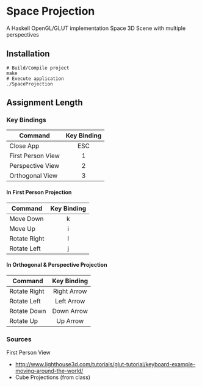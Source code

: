 # Space Projection


A Haskell OpenGL/GLUT implementation Space 3D Scene with multiple perspectives

## Installation
    # Build/Compile project
    make
    # Execute application
    ./SpaceProjection

## Assignment Length

  
### Key Bindings

| Command           | Key Binding   |
| ----------------  |:-------------:|
| Close App         | ESC           |
| First Person View |  1            |
| Perspective View  |  2            |
| Orthogonal View   |  3            |


#### In First Person Projection

| Command       | Key Binding   |
| ------------  |:-------------:|
| Move Down     | k             |
| Move Up       | i             |
| Rotate Right  | l             |
| Rotate Left   | j             |


#### In Orthogonal & Perspective Projection

| Command         | Key Binding   |
| --------------  |:-------------:|
| Rotate Right    | Right Arrow   |
| Rotate Left     | Left Arrow    |
| Rotate Down     | Down Arrow    |
| Rotate Up       | Up Arrow      |



### Sources

First Person View

- http://www.lighthouse3d.com/tutorials/glut-tutorial/keyboard-example-moving-around-the-world/
- Cube Projections (from class)